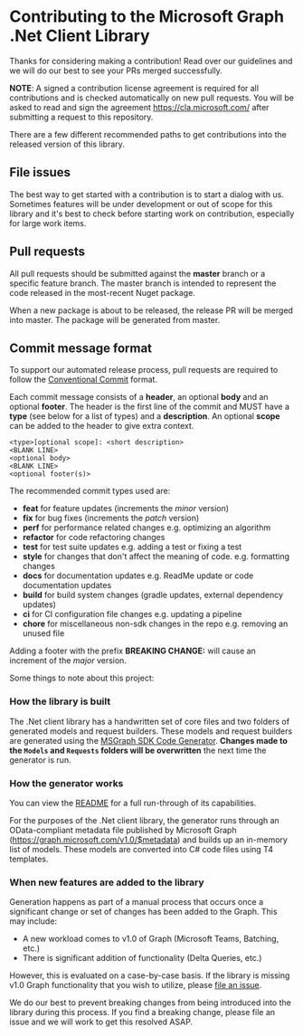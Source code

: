 # Contributing to the Microsoft Graph .Net Client Library
Thanks for considering making a contribution! Read over our guidelines and we will do our best to see your PRs merged successfully.

**NOTE**: A signed a contribution license agreement is required for all contributions and is checked automatically on new pull requests. You will be asked to read and sign the agreement https://cla.microsoft.com/ after submitting a request to this repository.

There are a few different recommended paths to get contributions into the released version of this library.

## File issues
The best way to get started with a contribution is to start a dialog with us. Sometimes features will be under development or out of scope for this library and it's best to check before starting work on contribution, especially for large work items.

## Pull requests
All pull requests should be submitted against the **master** branch or a specific feature branch. The master branch is intended to represent the code released in the most-recent Nuget package.

When a new package is about to be released, the release PR will be merged into master. The package will be generated from master.

## Commit message format

To support our automated release process, pull requests are required to follow the [Conventional Commit](https://www.conventionalcommits.org/en/v1.0.0/)
format.

Each commit message consists of a **header**, an optional **body** and an optional **footer**. The header is the first line of the commit and
MUST have a **type** (see below for a list of types) and a **description**. An optional **scope** can be added to the header to give extra context.

```
<type>[optional scope]: <short description>
<BLANK LINE>
<optional body>
<BLANK LINE>
<optional footer(s)>
```

The recommended commit types used are:

 - **feat** for feature updates (increments the _minor_ version)
 - **fix** for bug fixes (increments the _patch_ version)
 - **perf** for performance related changes e.g. optimizing an algorithm
 - **refactor** for code refactoring changes
 - **test** for test suite updates e.g. adding a test or fixing a test
 - **style** for changes that don't affect the meaning of code. e.g. formatting changes
 - **docs** for documentation updates e.g. ReadMe update or code documentation updates
 - **build** for build system changes (gradle updates, external dependency updates)
 - **ci** for CI configuration file changes e.g. updating a pipeline
 - **chore** for miscellaneous non-sdk changes in the repo e.g. removing an unused file

Adding a footer with the prefix **BREAKING CHANGE:** will cause an increment of the _major_ version.

Some things to note about this project:

### How the library is built
The .Net client library has a handwritten set of core files and two folders of generated models and request builders. These models and request builders are generated using the [MSGraph SDK Code Generator](https://github.com/microsoftgraph/MSGraph-SDK-Code-Generator). **Changes made to the ```Models``` and ```Requests``` folders will be overwritten** the next time the generator is run. 

### How the generator works
You can view the [README](https://github.com/microsoftgraph/MSGraph-SDK-Code-Generator/blob/master/README.md) for a full run-through of its capabilities.

For the purposes of the .Net client library, the generator runs through an OData-compliant metadata file published by Microsoft Graph (https://graph.microsoft.com/v1.0/$metadata) and builds up an in-memory list of models. These models are converted into C# code files using T4 templates.

### When new features are added to the library
Generation happens as part of a manual process that occurs once a significant change or set of changes has been added to the Graph. This may include:
 - A new workload comes to v1.0 of Graph (Microsoft Teams, Batching, etc.)
 - There is significant addition of functionality (Delta Queries, etc.)
 
However, this is evaluated on a case-by-case basis. If the library is missing v1.0 Graph functionality that you wish to utilize, please [file an issue](https://github.com/microsoftgraph/msgraph-sdk-dotnet/issues).

We do our best to prevent breaking changes from being introduced into the library during this process. If you find a breaking change, please file an issue and we will work to get this resolved ASAP.